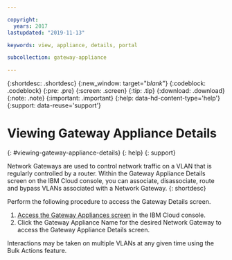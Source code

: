 ```yaml
---

copyright:
  years: 2017
lastupdated: "2019-11-13"

keywords: view, appliance, details, portal

subcollection: gateway-appliance

---
```


{:shortdesc: .shortdesc}
{:new_window: target="_blank_"}
{:codeblock: .codeblock}
{:pre: .pre}
{:screen: .screen}
{:tip: .tip}
{:download: .download}
{:note: .note}
{:important: .important}
{:help: data-hd-content-type='help'}
{:support: data-reuse='support'}

# Viewing Gateway Appliance Details
{: #viewing-gateway-appliance-details}
{: help}
{: support}

Network Gateways are used to control network traffic on a VLAN that is regularly controlled by a router. Within the Gateway Appliance Details screen on the IBM Cloud console, you can associate, disassociate, route and bypass VLANs associated with a Network Gateway.
{: shortdesc}

Perform the following procedure to access the Gateway Details screen.

1. [Access the Gateway Appliances screen](/docs/gateway-appliance?topic=gateway-appliance-viewing-all-gateway-appliances#viewing-all-gateway-appliances) in the IBM Cloud console.
2. Click the Gateway Appliance Name for the desired Network Gateway to access the Gateway Appliance Details screen.

Interactions may be taken on multiple VLANs at any given time using the Bulk Actions feature.
